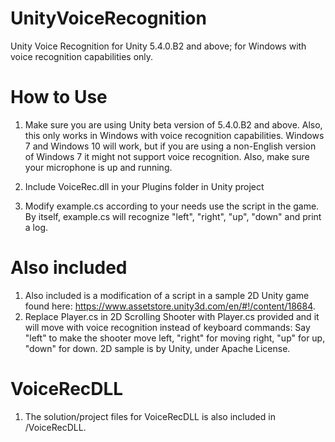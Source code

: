 # UnityVoiceRecognition
Unity Voice Recognition for Unity 5.4.0.B2 and above; for Windows with voice recognition capabilities only.

# How to Use

1. Make sure you are using Unity beta version of 5.4.0.B2 and above. Also, this only works in Windows with voice recognition capabilities. Windows 7 and Windows 10 will work, but if you are using a non-English version of Windows 7 it might not support voice recognition. Also, make sure your microphone is up and running.
  

2. Include VoiceRec.dll in your Plugins folder in Unity project
3. Modify example.cs according to your needs use the script in the game. 
      By itself, example.cs will recognize "left", "right", "up", "down" and print a log.

# Also included

1. Also included is a modification of a script in a sample 2D Unity game found here: https://www.assetstore.unity3d.com/en/#!/content/18684.
2. Replace Player.cs in 2D Scrolling Shooter with Player.cs provided and it will move with voice recognition instead of keyboard commands:
    Say "left" to make the shooter move left, "right" for moving right, "up" for up, "down" for down.
2D sample is by Unity, under Apache License.

# VoiceRecDLL

1. The solution/project files for VoiceRecDLL is also included in /VoiceRecDLL.

